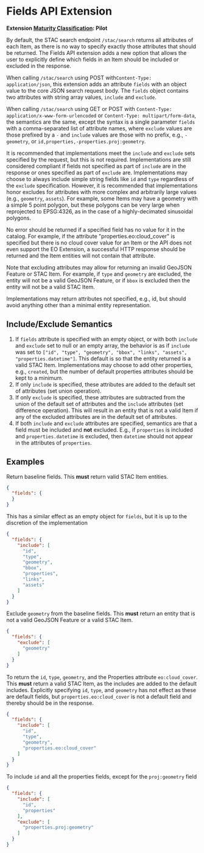 # Fields API Extension

**Extension [Maturity Classification](../../../extensions/README.md#extension-maturity): Pilot**

By default, the STAC search endpoint `/stac/search` returns all attributes of each Item, as there is no way to specify exactly those attributes that should be returned. The Fields API extension adds a new option that allows the user to explicitly define which fields in an Item should be included or excluded in the response. 

When calling `/stac/search` using POST with`Content-Type: application/json`, this extension adds an attribute `fields` with an object value to the core JSON search request body. The `fields` object contains two attributes with string array values, `include` and `exclude`.

When calling `/stac/search` using GET or POST with `Content-Type: application/x-www-form-urlencoded` or `Content-Type: multipart/form-data`, the semantics are the same, except the syntax is a single parameter `fields` with a comma-separated list of attribute names, where `exclude` values are those prefixed by a `-` and `include` values are those with no prefix, e.g., `-geometry`, or `id,properties,-properties.proj:geometry`.

It is recommended that implementations meet the `include` and `exclude` sets specified by the request, but this is not required. Implementations are still considered compliant if fields not specified as part of `include` are in the response or ones specified as part of `exclude` are.  Implementations may choose to always include simple string fields like `id` and `type` regardless of the `exclude` specification. However, it is recommended that implementations honor excludes for attributes with more complex and arbitrarily large values (e.g., `geometry`, `assets`).  For example, some Items may have a geometry with a simple 5 point polygon, but these polygons can be very large when reprojected to EPSG:4326, as in the case of a highly-decimated sinusoidal polygons.

No error should be returned if a specified field has no value for it in the catalog.  For example, if the attribute "properties.eo:cloud_cover" is specified but there is no cloud cover value for an Item or the API does not even support the EO Extension, a successful HTTP response should be returned and the Item entities will not contain that attribute. 

Note that excluding attributes may allow for returning an invalid GeoJSON Feature or STAC Item. For example, if `type` and `geometry` are excluded, the entity will not be a valid GeoJSON Feature, or if `bbox` is excluded then the entity will not be a valid STAC Item.

Implementations may return attributes not specified, e.g., id, but should avoid anything other than a minimal entity representation. 


## Include/Exclude Semantics 

1. If `fields` attribute is specified with an empty object, or with both `include` and `exclude` set to null or an empty array, the behavior is as if `include` was set to `["id", "type", "geometry", "bbox", "links", "assets", "properties.datetime"]`.  This default is so that the entity returned is a valid STAC Item.  Implementations may choose to add other properties, e.g., `created`, but the number of default properties attributes should be kept to a minimum.
2. If only `include` is specified, these attributes are added to the default set of attributes (set union operation). 
3. If only `exclude` is specified, these attributes are subtracted from the union of the default set of attributes and the `include` attributes (set difference operation).  This will result in an entity that is not a valid Item if any of the excluded attributes are in the default set of attributes.
4. If both `include` and `exclude` attributes are specified, semantics are that a field must be included and **not** excluded.  E.g., if `properties` is included and `properties.datetime` is excluded, then `datetime` should not appear in the attributes of `properties`.

## Examples

Return baseline fields.  This **must** return valid STAC Item entities. 

```json
{
  "fields": {
  }
}
```

This has a similar effect as an empty object for `fields`, but it is up to the discretion of the implementation 

```json
{
  "fields": {
    "include": [
      "id",
      "type",
      "geometry",
      "bbox",
      "properties",
      "links",
      "assets"
    ]
  }
}
```

Exclude `geometry` from the baseline fields.  This **must** return an entity that is not a valid GeoJSON Feature or a valid STAC Item.

```json
{
  "fields": {
    "exclude": [
      "geometry"
    ]
  }
}
```

To return the `id`, `type`, `geometry`, and the Properties attribute `eo:cloud_cover`.  This **must** return a valid STAC Item, as the includes are added to the default includes. Explicitly specifying `id`, `type`, and `geometry` has not effect as these are default fields, but `properties.eo:cloud_cover` is not a default field and thereby should be in the response.

```json
{
  "fields": {
    "include": [
      "id",
      "type",
      "geometry",
      "properties.eo:cloud_cover"
    ]
  }
}
```

To include `id` and all the properties fields, except for the `proj:geometry` field

```json
{
  "fields": {
    "include": [
      "id",
      "properties"
    ],
    "exclude": [    
      "properties.proj:geometry"
    ]
  }
}
```
